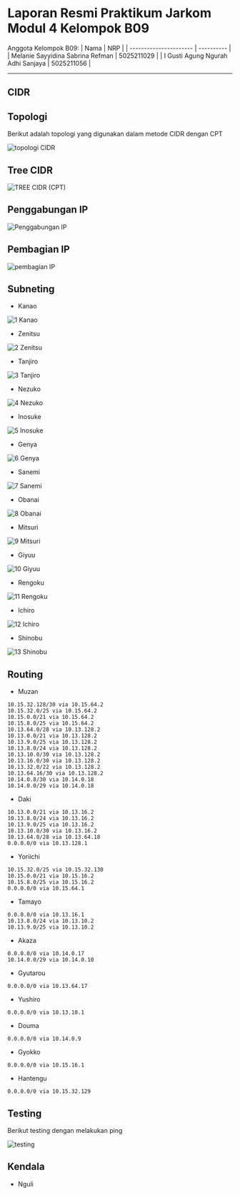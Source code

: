 # Laporan Resmi Praktikum Jarkom Modul 4 Kelompok B09

Anggota Kelompok B09:
| Nama | NRP |
| ---------------------- | ---------- |
| Melanie Sayyidina Sabrina Refman | 5025211029 |
| I Gusti Agung Ngurah Adhi Sanjaya | 5025211056 |

----

## CIDR

## Topologi

Berikut adalah topologi yang digunakan dalam metode CIDR dengan CPT

![topologi CIDR](https://github.com/melanierefman/Jarkom-Modul-4-B09-2023/assets/87106838/47fdb81c-4a0e-4120-89fe-292f5189d76d)

## Tree CIDR

![TREE CIDR (CPT)](https://github.com/melanierefman/Jarkom-Modul-4-B09-2023/assets/87106838/3feaa2f5-8f79-4171-9bb0-1fd52aa159a6)

## Penggabungan IP

![Penggabungan IP](https://github.com/melanierefman/Jarkom-Modul-4-B09-2023/assets/87106838/f2962821-ad18-448b-9713-f57d860992b7)

## Pembagian IP

![pembagian IP](https://github.com/melanierefman/Jarkom-Modul-4-B09-2023/assets/87106838/51a995eb-9082-4a64-9cba-5e812ff173b6)

## Subneting

- Kanao

![1  Kanao](https://github.com/melanierefman/Jarkom-Modul-4-B09-2023/assets/87106838/77b80a49-a269-495c-9722-e041b75ffb9d)

- Zenitsu

![2  Zenitsu](https://github.com/melanierefman/Jarkom-Modul-4-B09-2023/assets/87106838/ff0f165f-d781-4e57-9094-a7b08445244b)
  
- Tanjiro

![3  Tanjiro](https://github.com/melanierefman/Jarkom-Modul-4-B09-2023/assets/87106838/32e4943f-6bfd-4ea5-b063-57e585795bec)
  
- Nezuko

![4  Nezuko](https://github.com/melanierefman/Jarkom-Modul-4-B09-2023/assets/87106838/7868514c-23b9-4967-9b29-e2c54b46b88d)

- Inosuke

![5  Inosuke](https://github.com/melanierefman/Jarkom-Modul-4-B09-2023/assets/87106838/021b2eaa-5e8a-443e-bebf-4090277de104)
  
- Genya

![6  Genya](https://github.com/melanierefman/Jarkom-Modul-4-B09-2023/assets/87106838/bc6ba2ab-e770-462c-8c37-4aac291c5c62)
  
- Sanemi

![7  Sanemi](https://github.com/melanierefman/Jarkom-Modul-4-B09-2023/assets/87106838/d731cee6-642c-48e8-ace4-8e21bb4d3217)
  
- Obanai

![8  Obanai](https://github.com/melanierefman/Jarkom-Modul-4-B09-2023/assets/87106838/e21e85eb-d998-4e6c-a1e3-e8c6d86a1dbc)
  
- Mitsuri

![9  Mitsuri](https://github.com/melanierefman/Jarkom-Modul-4-B09-2023/assets/87106838/ad3c73e2-c57a-47f4-b8fd-2a8b19a84573)
  
- Giyuu

![10  Giyuu](https://github.com/melanierefman/Jarkom-Modul-4-B09-2023/assets/87106838/752be3c7-feaa-4193-a021-0f2a55f3d821)
  
- Rengoku

![11  Rengoku](https://github.com/melanierefman/Jarkom-Modul-4-B09-2023/assets/87106838/95a8c7a2-35b7-472c-bd08-aa7218beccf2)
  
- Ichiro

![12  Ichiro](https://github.com/melanierefman/Jarkom-Modul-4-B09-2023/assets/87106838/4466ff73-0f75-489c-b8f0-08251cedc882)
  
- Shinobu

![13  Shinobu](https://github.com/melanierefman/Jarkom-Modul-4-B09-2023/assets/87106838/7f3732b6-ba27-4b11-b3c4-bfb378b8c434)

## Routing

- Muzan
```
10.15.32.128/30 via 10.15.64.2
10.15.32.0/25 via 10.15.64.2
10.15.0.0/21 via 10.15.64.2
10.15.8.0/25 via 10.15.64.2
10.13.64.0/28 via 10.13.128.2
10.13.0.0/21 via 10.13.128.2
10.13.9.0/25 via 10.13.128.2
10.13.8.0/24 via 10.13.128.2
10.13.10.0/30 via 10.13.128.2
10.13.16.0/30 via 10.13.128.2
10.13.32.0/22 via 10.13.128.2
10.13.64.16/30 via 10.13.128.2
10.14.0.8/30 via 10.14.0.18
10.14.0.0/29 via 10.14.0.18
```

- Daki
```
10.13.0.0/21 via 10.13.16.2
10.13.8.0/24 via 10.13.16.2
10.13.9.0/25 via 10.13.16.2
10.13.10.0/30 via 10.13.16.2
10.13.64.0/28 via 10.13.64.18
0.0.0.0/0 via 10.13.128.1
```

- Yoriichi
```
10.15.32.0/25 via 10.15.32.130
10.15.0.0/21 via 10.15.16.2
10.15.8.0/25 via 10.15.16.2
0.0.0.0/0 via 10.15.64.1
```

- Tamayo
```
0.0.0.0/0 via 10.13.16.1
10.13.8.0/24 via 10.13.10.2
10.13.9.0/25 via 10.13.10.2
```

- Akaza
```
0.0.0.0/0 via 10.14.0.17
10.14.0.0/29 via 10.14.0.10
```

- Gyutarou
```
0.0.0.0/0 via 10.13.64.17
```

- Yushiro
```
0.0.0.0/0 via 10.13.10.1
```

- Douma
```
0.0.0.0/0 via 10.14.0.9
```

- Gyokko
```
0.0.0.0/0 via 10.15.16.1
```

- Hantengu
```
0.0.0.0/0 via 10.15.32.129
```

## Testing

Berikut testing dengan melakukan ping

![testing](https://github.com/melanierefman/Jarkom-Modul-4-B09-2023/assets/87106838/58a46ea1-8d7a-47dd-9346-ae15c06a23b8)

## Kendala

- Nguli

